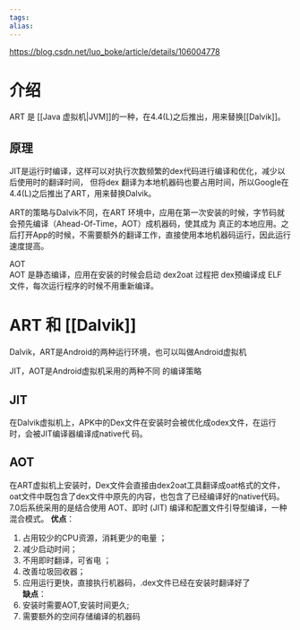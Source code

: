 ```yaml
---
tags: 
alias:
---
```

https://blog.csdn.net/luo_boke/article/details/106004778
# 介绍
ART 是 [[Java 虚拟机|JVM]]的一种，在4.4(L)之后推出，用来替换[[Dalvik]]。
## 原理
JIT是运行时编译，这样可以对执行次数频繁的dex代码进行编译和优化，减少以后使用时的翻译时间， 但将dex 翻译为本地机器码也要占用时间，所以Google在4.4(L)之后推出了ART，用来替换Dalvik。

ART的策略与Dalvik不同，在ART 环境中，应用在第一次安装的时候，字节码就会预先编译（Ahead-Of-Time，AOT）成机器码，使其成为 真正的本地应用。之后打开App的时候，不需要额外的翻译工作，直接使用本地机器码运行，因此运行速度提高。

AOT  
AOT 是静态编译，应用在安装的时候会启动 dex2oat 过程把 dex预编译成 ELF 文件，每次运行程序的时候不用重新编译。




# ART 和 [[Dalvik]]
Dalvik，ART是Android的两种运行环境，也可以叫做Android虚拟机 

JIT，AOT是Android虚拟机采用的两种不同 的编译策略
## JIT
在Dalvik虚拟机上，APK中的Dex文件在安装时会被优化成odex文件，在运行时，会被JIT编译器编译成native代 码。
## AOT
在ART虚拟机上安装时，Dex文件会直接由dex2oat工具翻译成oat格式的文件，oat文件中既包含了dex文件中原先的内容，也包含了已经编译好的native代码。
7.0后系统采用的是结合使用 AOT、即时 (JIT) 编译和配置文件引导型编译，一种混合模式。
**优点**：
1. 占用较少的CPU资源，消耗更少的电量 ；
2. 减少启动时间；
3. 不用即时翻译，可省电 ；
4. 改善垃圾回收器；
5. 应用运行更快，直接执行机器码，.dex文件已经在安装时翻译好了  
**缺点**：
1. 安装时需要AOT,安装时间更久; 
2. 需要额外的空间存储编译的机器码



